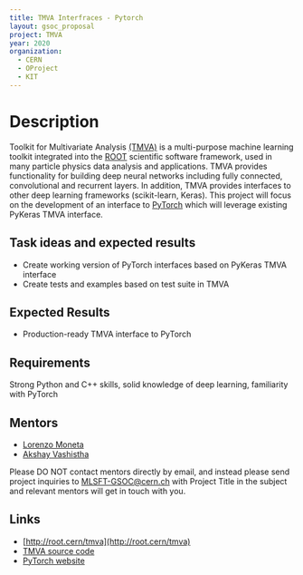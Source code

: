 ```yaml
---
title: TMVA Interfraces - Pytorch
layout: gsoc_proposal
project: TMVA
year: 2020
organization:
  - CERN
  - OProject
  - KIT
---
```


# Description

Toolkit for Multivariate Analysis [(TMVA)](http://root.cern/tmva) is a multi-purpose machine learning toolkit integrated into the [ROOT](http://root.cern)  scientific software framework, used in many particle physics data analysis and applications. TMVA provides functionality for building deep neural networks including fully connected, convolutional and recurrent layers. In addition, TMVA provides interfaces to other deep learning frameworks (scikit-learn, Keras). This project will focus on the development of an interface to [PyTorch](https://pytorch.org/) which will leverage existing PyKeras TMVA interface.


## Task ideas and expected results
 * Create working version of PyTorch interfaces based on PyKeras TMVA interface 
 * Create tests and examples based on test suite in TMVA

## Expected Results
 * Production-ready TMVA interface to PyTorch



## Requirements 
Strong Python and C++ skills, solid knowledge of deep learning, familiarity with PyTorch

## Mentors
  * [Lorenzo Moneta](mailto:Lorenzo.Moneta@cern.ch)
  * [Akshay Vashistha](mailto:akshayvashistha1995@gmail.com)

Please DO NOT contact mentors directly by email, and instead please send project inquiries to MLSFT-GSOC@cern.ch with Project Title in the subject and relevant mentors will get in touch with you. 

## Links
  * [http://root.cern/tmva](http://root.cern/tmva)
  * [TMVA source code](https://github.com/root-project/root/tree/master/tmva)
  * [PyTorch website](https://pytorch.org/)

